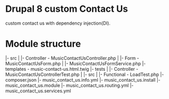 # Drupal 8 custom Contact Us
custom contact us with dependency injection(DI).

# Module structure
|- src
|   |- Controller - MusicContactUsController.php
|   |- Form - MusicContactUsForm.php
|   |- MusicContactUsFormService.php 
|- templates - music-contact-us.html.twig
|- tests
|    |- Controller - MusicContactUsControllerTest.php
|    |- src
|        |- Functional - LoadTest.php
|- composer.json
|- music_contact_us.info.yml
|- music_contact_us.install
|- music_contact_us.module
|- music_contact_us.routing.yml
|- music_contact_us.services.yml
